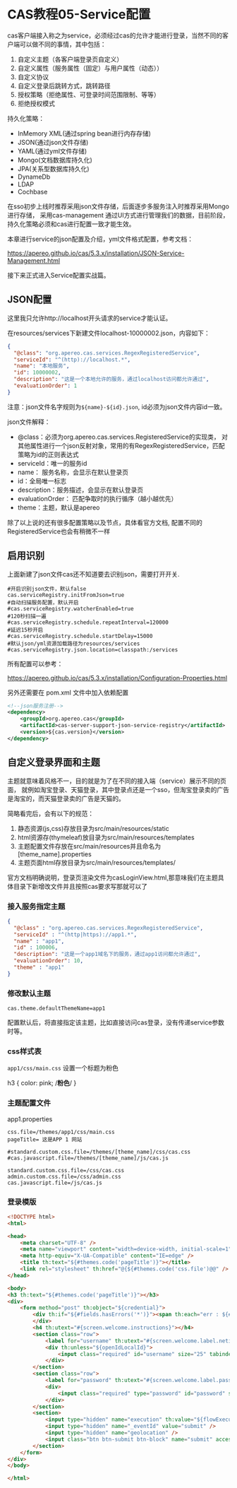 # CAS教程05-Service配置

cas客户端接入称之为service，必须经过cas的允许才能进行登录，当然不同的客户端可以做不同的事情，其中包括：

1. 自定义主题（各客户端登录页自定义）
1. 自定义属性（服务属性（固定）与用户属性（动态））
1. 自定义协议
1. 自定义登录后跳转方式，跳转路径
1. 授权策略（拒绝属性、可登录时间范围限制、等等）
1. 拒绝授权模式

持久化策略：

* InMemory XML(通过spring bean进行内存存储)
* JSON(通过json文件存储)
* YAML(通过yml文件存储)
* Mongo(文档数据库持久化)
* JPA(关系型数据库持久化)
* DynameDb
* LDAP
* Cochbase

在sso初步上线时推荐采用json文件存储，后面逐步多服务注入时推荐采用Mongo进行存储，
采用cas-management 通过UI方式进行管理我们的数据，目前阶段，持久化策略必须和cas进行配置一致才能生效。

本章进行service的json配置及介绍，yml文件格式配置，参考文档：

https://apereo.github.io/cas/5.3.x/installation/JSON-Service-Management.html

接下来正式进入Service配置实战篇。

## JSON配置

这里我只允许http://localhost开头请求的service才能认证。

在resources/services下新建文件localhost-10000002.json，内容如下：
```json
{
  "@class": "org.apereo.cas.services.RegexRegisteredService",
  "serviceId": "^(http)://localhost.*",
  "name": "本地服务",
  "id": 10000002,
  "description": "这是一个本地允许的服务，通过localhost访问都允许通过",
  "evaluationOrder": 1
}
```

注意：json文件名字规则为`${name}-${id}.json`, id必须为json文件内容id一致。

json文件解释：

* @class：必须为org.apereo.cas.services.RegisteredService的实现类，
对其他属性进行一个json反射对象，常用的有RegexRegisteredService，匹配策略为id的正则表达式
* serviceId：唯一的服务id
* name： 服务名称，会显示在默认登录页
* id：全局唯一标志
* description：服务描述，会显示在默认登录页
* evaluationOrder： 匹配争取时的执行循序（越小越优先）
* theme：主题，默认是apereo

除了以上说的还有很多配置策略以及节点，具体看官方文档, 配置不同的RegisteredService也会有稍微不一样

## 启用识别

上面新建了json文件cas还不知道要去识别json，需要打开开关.

```properties
#开启识别json文件，默认false
cas.serviceRegistry.initFromJson=true
#自动扫描服务配置，默认开启
#cas.serviceRegistry.watcherEnabled=true
#120秒扫描一遍
#cas.serviceRegistry.schedule.repeatInterval=120000
#延迟15秒开启
#cas.serviceRegistry.schedule.startDelay=15000
#默认json/yml资源加载路径为resources/services
#cas.serviceRegistry.json.location=classpath:/services
```

所有配置可以参考：

https://apereo.github.io/cas/5.3.x/installation/Configuration-Properties.html

另外还需要在 pom.xml 文件中加入依赖配置
```xml
<!--json服务注册-->
<dependency>
    <groupId>org.apereo.cas</groupId>
    <artifactId>cas-server-support-json-service-registry</artifactId>
    <version>${cas.version}</version>
</dependency>
```

## 自定义登录界面和主题

主题就意味着风格不一，目的就是为了在不同的接入端（service）展示不同的页面，
就例如淘宝登录、天猫登录，其中登录点还是一个sso，但淘宝登录卖的广告是淘宝的，而天猫登录卖的广告是天猫的。

简略看完后，会有以下的规范：

1. 静态资源(js,css)存放目录为src/main/resources/static
1. html资源存(thymeleaf)放目录为src/main/resources/templates
1. 主题配置文件存放在src/main/resources并且命名为[theme_name].properties
1. 主题页面html存放目录为src/main/resources/templates/<theme-id>

官方文档明确说明，登录页渲染文件为casLoginView.html,那意味我们在主题具体目录下新增改文件并且按照cas要求写那就可以了

### 接入服务指定主题

```json
{
  "@class" : "org.apereo.cas.services.RegexRegisteredService",
  "serviceId" : "^(http|https)://app1.*",
  "name" : "app1",
  "id" : 100006,
  "description": "这是一个app1域名下的服务，通过app1访问都允许通过",
  "evaluationOrder": 10,
  "theme" : "app1"
}
```

### 修改默认主题

```properties
cas.theme.defaultThemeName=app1
```

配置默认后，将直接指定该主题，比如直接访问cas登录，没有传递service参数时等。

### css样式表

`app1/css/main.css` 设置一个标题为粉色

h3 {
    color: pink; /**粉色**/
}

### 主题配置文件

app1.properties

```properties
css.file=/themes/app1/css/main.css
pageTitle= 这是APP 1 网站

#standard.custom.css.file=/themes/[theme_name]/css/cas.css
#cas.javascript.file=/themes/[theme_name]/js/cas.js

standard.custom.css.file=/css/cas.css
admin.custom.css.file=/css/admin.css
cas.javascript.file=/js/cas.js
```

### 登录模版

```html
<!DOCTYPE html>
<html>

<head>
    <meta charset="UTF-8" />
    <meta name="viewport" content="width=device-width, initial-scale=1" />
    <meta http-equiv="X-UA-Compatible" content="IE=edge" />
    <title th:text="${#themes.code('pageTitle')}"></title>
    <link rel="stylesheet" th:href="@{${#themes.code('css.file')@@" />
</head>

<body>
<h3 th:text="${#themes.code('pageTitle')}"></h3>
<div>
    <form method="post" th:object="${credential}">
        <div th:if="${#fields.hasErrors('*')}"><span th:each="err : ${#fields.errors('*')}" th:utext="${err}" />
        </div>
        <h4 th:utext="#{screen.welcome.instructions}"></h4>
        <section class="row">
            <label for="username" th:utext="#{screen.welcome.label.netid}" />
            <div th:unless="${openIdLocalId}">
                <input class="required" id="username" size="25" tabindex="1" type="text" th:disabled="${guaEnabled}" th:field="*{username}" th:accesskey="#{screen.welcome.label.netid.accesskey}" autocomplete="off" th:value="casuser" />
            </div>
        </section>
        <section class="row">
            <label for="password" th:utext="#{screen.welcome.label.password}" />
            <div>
                <input class="required" type="password" id="password" size="25" tabindex="2" th:accesskey="#{screen.welcome.label.password.accesskey}" th:field="*{password}" autocomplete="off" th:value="Mellon" />
            </div>
        </section>
        <section>
            <input type="hidden" name="execution" th:value="${flowExecutionKey}" />
            <input type="hidden" name="_eventId" value="submit" />
            <input type="hidden" name="geolocation" />
            <input class="btn btn-submit btn-block" name="submit" accesskey="l" th:value="#{screen.welcome.button.login}" tabindex="6" type="submit" />
        </section>
    </form>
</div>
</body>

</html>
```

